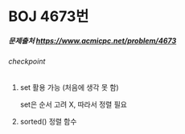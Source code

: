 # BOJ 4673번

##### 문제출처 https://www.acmicpc.net/problem/4673 



###### checkpoint

1. set 활용 가능 (처음에 생각 못 함)

   set은 순서 고려 X, 따라서 정렬 필요

2. sorted() 정렬 함수